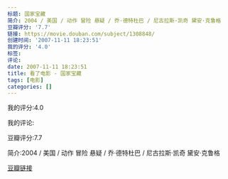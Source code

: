 ```yaml
---
标题: 国家宝藏
简介: 2004 / 美国 / 动作 冒险 悬疑 / 乔·德特杜巴 / 尼古拉斯·凯奇 黛安·克鲁格
豆瓣评分: '7.7'
链接: https://movie.douban.com/subject/1308848/
创建时间: '2007-11-11 18:23:51'
我的评分: '4.0'
标签:
评论:
date: 2007-11-11 18:23:51
title: 看了电影 - 国家宝藏
tags: [电影]
categories: []
---
```


我的评分:4.0

我的评论:

豆瓣评分:7.7

简介:2004 / 美国 / 动作 冒险 悬疑 / 乔·德特杜巴 / 尼古拉斯·凯奇 黛安·克鲁格

[豆瓣链接](https://movie.douban.com/subject/1308848/)

